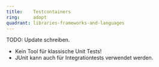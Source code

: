 ```yaml
---
title:    Testcontainers  
ring:     adopt  
quadrant: libraries-frameworks-and-languages
---
```


TODO: Update schreiben.

- Kein Tool für klassische Unit Tests!
- JUnit kann auch für Integrationtests verwendet werden.
